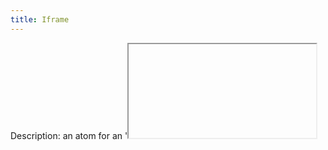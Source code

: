 ```yaml
---
title: Iframe
---
```

Description: an atom for an '<iframe>' element.
## State: STABLE

### Used In:
~~~
This is an item in Section field in 'pageContent'.
~~~

### Required Variables
~~~
iframe {
  url:
      type: string (url) / required    
  title:
      type: string / required
  height:
      type: string / required
}
~~~

